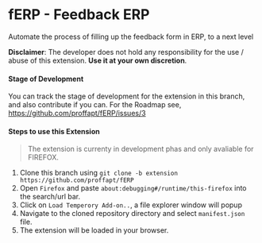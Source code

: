 fERP - Feedback ERP
====================
Automate the process of filling up the feedback form in ERP, to a next level

**Disclaimer**: The developer does not hold any responsibility for the use / abuse of this extension. **Use it at your own discretion**.

#### Stage of Development
You can track the stage of development for the extension in this branch, and also contribute if you can.
For the Roadmap see, https://github.com/proffapt/fERP/issues/3

#### Steps to use this Extension

> The extension is currenty in development phas and only avaliable for FIREFOX.

1. Clone this branch using `git clone -b extension https://github.com/proffapt/fERP`
2. Open `Firefox` and paste `about:debugging#/runtime/this-firefox` into the search/url bar.
3. Click on `Load Temperory Add-on..`, a file explorer window will popup
4. Navigate to the cloned repository directory and select `manifest.json` file.
5. The extension will be loaded in your browser.
